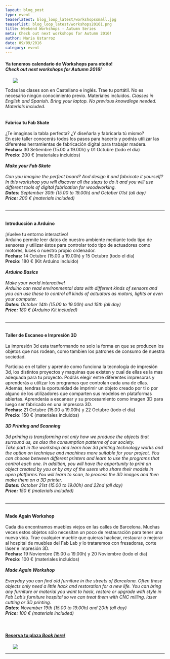 ```yaml
---
layout: blog_post
type: event
teaserlatest: blog_loop_latest/workshopssmall.jpg
teaserlist: blog_loop_latest/workshops20161.png
title: Weekend Workshops - Autumn Series
meta: Check out next workshops for Autumn 2016!
author: Maria Ustarroz
date: 09/09/2016
category: event
---
```




<h4>Ya tenemos calendario de Workshops para otoño!<br>
<i>Check out next workshops for Autumn 2016!</i></h4>

<ul><img src= "http://www.fablabbcn.org/img/blog/blog_loop_latest/workshops20161.png" align="middle"> </ul>

Todas las clases son en Castellano e inglés. Trae tu portátil. No es necesario ningún conocimiento previo. Materiales incluidos.
<i>Classes in English and Spanish. Bring your laptop. No previous knowdlege needed. Materials included. </i><br>
<br>
<br>
<strong>
Fabrica tu Fab Skate</strong> <br>
<br>
¿Te imaginas la tabla perfecta? ¿Y diseñarla y fabricarla tú mismo?<br>
En este taller conocerás todos los pasos para hacerlo y podrás utilizar las diferentes herramientas de fabricación digital para trabajar madera.<br>
<strong>Fechas:</strong>  30 Setiembre (15.00 a 19.00h) y 01 Octubre (todo el día)<br>
<strong>Precio:</strong>  200 € (materiales incluidos)<br>
 <br>
 <i>
<strong>Make your Fab Skate</strong><br>
<br>
Can you imagine the perfect board? And design it and fabricate it yourself?<br>
In this workshop you will discover all the steps to do it and you will use different tools of digital fabrication for woodworking.<br>
<strong>Dates:</strong>  September 30th (15.00 to 19.00h) and October 01st (all day)<br>
<strong>Price:</strong>  200 € (materials included)<br>
</i>
<br>
<hr>
<br>
<strong>
Introducción a Arduino</strong> <br>
<br>
¡Vuelve tu entorno interactivo!<br>
Arduino permite leer datos de nuestro ambiente mediante todo tipo de sensores y utilizar éstos para controlar todo tipo de actuadores como motores, luces o nuestro propio ordenador.<br>
<strong>Fechas:</strong>  14 Octubre (15.00 a 19.00h) y 15 Octubre (todo el día)<br>
<strong>Precio:</strong>  180 € (Kit Arduino incluido)<br>
  <br>
 <i>
<strong>Arduino Basics</strong><br>
<br>
Make your world interactive!<br>
Arduino can read environmental data with different kinds of sensors and you can use these to control all kinds of actuators as motors, lights or even your computer.<br>
<strong>Dates:</strong>  October 14th (15.00 to 19.00h) and 15th (all day)<br>
<strong>Price:</strong>  180 € (Arduino Kit included)<br>
</i>
<br>
<hr>
<br>
<strong>
Taller de Escaneo e Impresión 3D</strong> <br>
<br>
La impresión 3d esta tranformando no solo la forma en que se producen los objetos que nos rodean, como tambien los patrones de consumo de nuestra sociedad.<br>

Participa en el taller y aprende como funciona la tecnología de impresión 3d, los distintos proyectos y maquinas que existen y cual de ellas es la mas adequada para tu proyecto. Podrás elegir entre diferentes impresoras y aprenderás a utilizar los programas que controlan cada una de ellas. Además, tendras la oportunidad de imprimir un objeto creado por ti o por alguno de los utilizadores que comparten sus modelos en plataformas abiertas. Aprenderás a escanear y su procesamiento como imagen 3D para luego ser fabricado en una impresora 3D.<br>
<strong>Fechas:</strong>  21 Octubre (15.00 a 19.00h) y 22 Octubre (todo el día)<br>
<strong>Precio:</strong>  150 € (materiales incluidos)<br>
 <br>
 <i>
<strong>3D Printing and Scanning</strong><br>
<br>
3d printing is transforming not only how we produce the objects that surround us, as also the consumption patterns of our society.<br>
Take part in the workshop and learn how 3d printing technology works and the option on technique and machines more suitable for your project. You can choose between different printers and learn to use the programs that control each one. In addition, you will have the opportunity to print an object created by you or by any of the users who share their models in open platforms.You will learn to scan, to process the 3D images and then make them on a 3D printer.<br>
<strong>Dates:</strong>  October 21st (15.00 to 19.00h) and 22nd (all day)<br>
<strong>Price:</strong>  150 € (materials included)<br>
</i>
<br>
<hr>
<br>
<strong>
Made Again Workshop</strong> <br>
<br>
Cada día encontramos muebles viejos en las calles de Barcelona. Muchas veces estos objetos sólo necesitan un poco de restauración para tener una nueva vida. Trae cualquier mueble que quieras hackear, restaurar o mejorar al hospital de muebles del Fab Lab y lo trataremos con fresadoras, corte láser e impresión 3D.<br>
<strong>Fechas:</strong>  19 Noviembre (15.00 a 19.00h) y 20 Noviembre (todo el día)<br>
<strong>Precio:</strong>  100 € (materiales incluidos)<br>
 <br>
 <i>
<strong>Made Again Workshop</strong><br>
<br>
Everyday you can find old furniture in the streets of Barcelona. Often these objects only need a little hack and restoration for a new life. You can bring any furniture or material you want to hack, restore or upgrade with style in Fab Lab´s furniture hospital so we can treat them with CNC milling, laser cutting or 3D printing.<br>
<strong>Dates:</strong>  November 19th (15.00 to 19.00h) and 20th (all day)<br>
<strong>Price:</strong>  100 € (materials included)<br>
</i>
<br>
<br>
<h4><a href="http://fablab.fikket.com/">Reserva tu plaza <i>Book here!</i></a>
</h4>
<ul><img src= "http://www.fablabbcn.org/img/blog/blog_loop_latest/workshops20162.png" align="middle"> </ul>


---